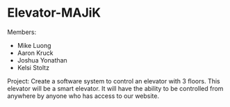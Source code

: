 # Elevator-MAJiK

Members:
  - Mike Luong
  - Aaron Kruck
  - Joshua Yonathan
  - Kelsi Stoltz

Project:
  Create a software system to control an elevator with 3 floors. This elevator will be a smart elevator. It will have the ability to be controlled from anywhere by anyone who has access to our website. 

